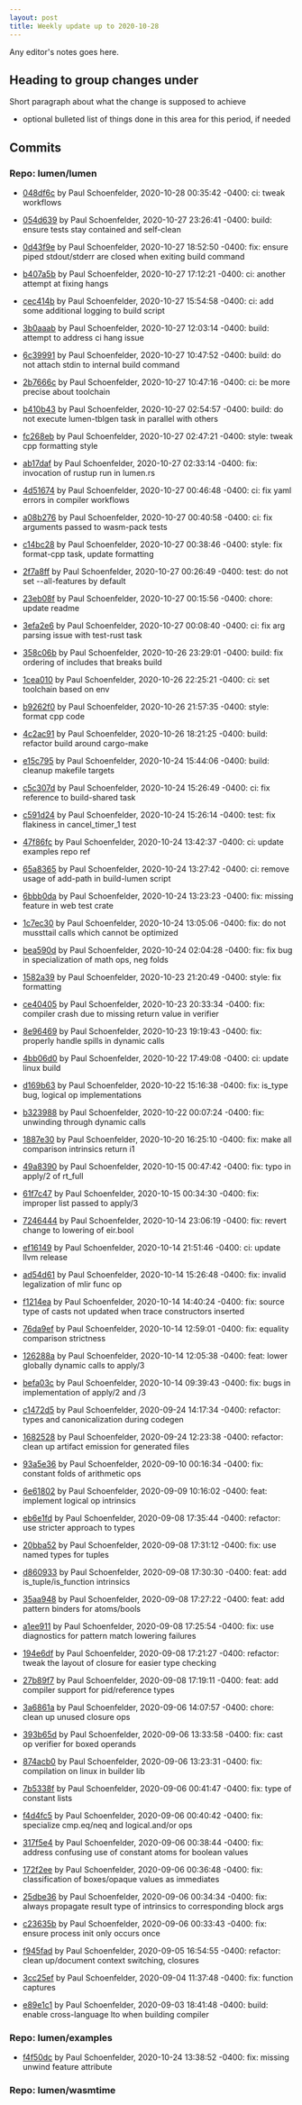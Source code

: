 ```yaml
---
layout: post
title: Weekly update up to 2020-10-28
---
```



Any editor's notes goes here.


## Heading to group changes under

Short paragraph about what the change is supposed to achieve

- optional bulleted list of things done in this area for this period, if needed


## Commits 


### Repo: lumen/lumen


- [048df6c](https://github.com/lumen/lumen/commit/048df6c) by Paul Schoenfelder, 2020-10-28 00:35:42 -0400: ci: tweak workflows

- [054d639](https://github.com/lumen/lumen/commit/054d639) by Paul Schoenfelder, 2020-10-27 23:26:41 -0400: build: ensure tests stay contained and self-clean

- [0d43f9e](https://github.com/lumen/lumen/commit/0d43f9e) by Paul Schoenfelder, 2020-10-27 18:52:50 -0400: fix: ensure piped stdout/stderr are closed when exiting build command

- [b407a5b](https://github.com/lumen/lumen/commit/b407a5b) by Paul Schoenfelder, 2020-10-27 17:12:21 -0400: ci: another attempt at fixing hangs

- [cec414b](https://github.com/lumen/lumen/commit/cec414b) by Paul Schoenfelder, 2020-10-27 15:54:58 -0400: ci: add some additional logging to build script

- [3b0aaab](https://github.com/lumen/lumen/commit/3b0aaab) by Paul Schoenfelder, 2020-10-27 12:03:14 -0400: build: attempt to address ci hang issue

- [6c39991](https://github.com/lumen/lumen/commit/6c39991) by Paul Schoenfelder, 2020-10-27 10:47:52 -0400: build: do not attach stdin to internal build command

- [2b7666c](https://github.com/lumen/lumen/commit/2b7666c) by Paul Schoenfelder, 2020-10-27 10:47:16 -0400: ci: be more precise about toolchain

- [b410b43](https://github.com/lumen/lumen/commit/b410b43) by Paul Schoenfelder, 2020-10-27 02:54:57 -0400: build: do not execute lumen-tblgen task in parallel with others

- [fc268eb](https://github.com/lumen/lumen/commit/fc268eb) by Paul Schoenfelder, 2020-10-27 02:47:21 -0400: style: tweak cpp formatting style

- [ab17daf](https://github.com/lumen/lumen/commit/ab17daf) by Paul Schoenfelder, 2020-10-27 02:33:14 -0400: fix: invocation of rustup run in lumen.rs

- [4d51674](https://github.com/lumen/lumen/commit/4d51674) by Paul Schoenfelder, 2020-10-27 00:46:48 -0400: ci: fix yaml errors in compiler workflows

- [a08b276](https://github.com/lumen/lumen/commit/a08b276) by Paul Schoenfelder, 2020-10-27 00:40:58 -0400: ci: fix arguments passed to wasm-pack tests

- [c14bc28](https://github.com/lumen/lumen/commit/c14bc28) by Paul Schoenfelder, 2020-10-27 00:38:46 -0400: style: fix format-cpp task, update formatting

- [2f7a8ff](https://github.com/lumen/lumen/commit/2f7a8ff) by Paul Schoenfelder, 2020-10-27 00:26:49 -0400: test: do not set --all-features by default

- [23eb08f](https://github.com/lumen/lumen/commit/23eb08f) by Paul Schoenfelder, 2020-10-27 00:15:56 -0400: chore: update readme

- [3efa2e6](https://github.com/lumen/lumen/commit/3efa2e6) by Paul Schoenfelder, 2020-10-27 00:08:40 -0400: ci: fix arg parsing issue with test-rust task

- [358c06b](https://github.com/lumen/lumen/commit/358c06b) by Paul Schoenfelder, 2020-10-26 23:29:01 -0400: build: fix ordering of includes that breaks build

- [1cea010](https://github.com/lumen/lumen/commit/1cea010) by Paul Schoenfelder, 2020-10-26 22:25:21 -0400: ci: set toolchain based on env

- [b9262f0](https://github.com/lumen/lumen/commit/b9262f0) by Paul Schoenfelder, 2020-10-26 21:57:35 -0400: style: format cpp code

- [4c2ac91](https://github.com/lumen/lumen/commit/4c2ac91) by Paul Schoenfelder, 2020-10-26 18:21:25 -0400: build: refactor build around cargo-make

- [e15c795](https://github.com/lumen/lumen/commit/e15c795) by Paul Schoenfelder, 2020-10-24 15:44:06 -0400: build: cleanup makefile targets

- [c5c307d](https://github.com/lumen/lumen/commit/c5c307d) by Paul Schoenfelder, 2020-10-24 15:26:49 -0400: ci: fix reference to build-shared task

- [c591d24](https://github.com/lumen/lumen/commit/c591d24) by Paul Schoenfelder, 2020-10-24 15:26:14 -0400: test: fix flakiness in cancel_timer_1 test

- [47f86fc](https://github.com/lumen/lumen/commit/47f86fc) by Paul Schoenfelder, 2020-10-24 13:42:37 -0400: ci: update examples repo ref

- [65a8365](https://github.com/lumen/lumen/commit/65a8365) by Paul Schoenfelder, 2020-10-24 13:27:42 -0400: ci: remove usage of add-path in build-lumen script

- [6bbb0da](https://github.com/lumen/lumen/commit/6bbb0da) by Paul Schoenfelder, 2020-10-24 13:23:23 -0400: fix: missing feature in web test crate

- [1c7ec30](https://github.com/lumen/lumen/commit/1c7ec30) by Paul Schoenfelder, 2020-10-24 13:05:06 -0400: fix: do not mussttail calls which cannot be optimized

- [bea590d](https://github.com/lumen/lumen/commit/bea590d) by Paul Schoenfelder, 2020-10-24 02:04:28 -0400: fix: fix bug in specialization of math ops, neg folds

- [1582a39](https://github.com/lumen/lumen/commit/1582a39) by Paul Schoenfelder, 2020-10-23 21:20:49 -0400: style: fix formatting

- [ce40405](https://github.com/lumen/lumen/commit/ce40405) by Paul Schoenfelder, 2020-10-23 20:33:34 -0400: fix: compiler crash due to missing return value in verifier

- [8e96469](https://github.com/lumen/lumen/commit/8e96469) by Paul Schoenfelder, 2020-10-23 19:19:43 -0400: fix: properly handle spills in dynamic calls

- [4bb06d0](https://github.com/lumen/lumen/commit/4bb06d0) by Paul Schoenfelder, 2020-10-22 17:49:08 -0400: ci: update linux build

- [d169b63](https://github.com/lumen/lumen/commit/d169b63) by Paul Schoenfelder, 2020-10-22 15:16:38 -0400: fix: is_type bug, logical op implementations

- [b323988](https://github.com/lumen/lumen/commit/b323988) by Paul Schoenfelder, 2020-10-22 00:07:24 -0400: fix: unwinding through dynamic calls

- [1887e30](https://github.com/lumen/lumen/commit/1887e30) by Paul Schoenfelder, 2020-10-20 16:25:10 -0400: fix: make all comparison intrinsics return i1

- [49a8390](https://github.com/lumen/lumen/commit/49a8390) by Paul Schoenfelder, 2020-10-15 00:47:42 -0400: fix: typo in apply/2 of rt_full

- [61f7c47](https://github.com/lumen/lumen/commit/61f7c47) by Paul Schoenfelder, 2020-10-15 00:34:30 -0400: fix: improper list passed to apply/3

- [7246444](https://github.com/lumen/lumen/commit/7246444) by Paul Schoenfelder, 2020-10-14 23:06:19 -0400: fix: revert change to lowering of eir.bool

- [ef16149](https://github.com/lumen/lumen/commit/ef16149) by Paul Schoenfelder, 2020-10-14 21:51:46 -0400: ci: update llvm release

- [ad54d61](https://github.com/lumen/lumen/commit/ad54d61) by Paul Schoenfelder, 2020-10-14 15:26:48 -0400: fix: invalid legalization of mlir func op

- [f1214ea](https://github.com/lumen/lumen/commit/f1214ea) by Paul Schoenfelder, 2020-10-14 14:40:24 -0400: fix: source type of casts not updated when trace constructors inserted

- [76da9ef](https://github.com/lumen/lumen/commit/76da9ef) by Paul Schoenfelder, 2020-10-14 12:59:01 -0400: fix: equality comparison strictness

- [126288a](https://github.com/lumen/lumen/commit/126288a) by Paul Schoenfelder, 2020-10-14 12:05:38 -0400: feat: lower globally dynamic calls to apply/3

- [befa03c](https://github.com/lumen/lumen/commit/befa03c) by Paul Schoenfelder, 2020-10-14 09:39:43 -0400: fix: bugs in implementation of apply/2 and /3

- [c1472d5](https://github.com/lumen/lumen/commit/c1472d5) by Paul Schoenfelder, 2020-09-24 14:17:34 -0400: refactor: types and canonicalization during codegen

- [1682528](https://github.com/lumen/lumen/commit/1682528) by Paul Schoenfelder, 2020-09-24 12:23:38 -0400: refactor: clean up artifact emission for generated files

- [93a5e36](https://github.com/lumen/lumen/commit/93a5e36) by Paul Schoenfelder, 2020-09-10 00:16:34 -0400: fix: constant folds of arithmetic ops

- [6e61802](https://github.com/lumen/lumen/commit/6e61802) by Paul Schoenfelder, 2020-09-09 10:16:02 -0400: feat: implement logical op intrinsics

- [eb6e1fd](https://github.com/lumen/lumen/commit/eb6e1fd) by Paul Schoenfelder, 2020-09-08 17:35:44 -0400: refactor: use stricter approach to types

- [20bba52](https://github.com/lumen/lumen/commit/20bba52) by Paul Schoenfelder, 2020-09-08 17:31:12 -0400: fix: use named types for tuples

- [d860933](https://github.com/lumen/lumen/commit/d860933) by Paul Schoenfelder, 2020-09-08 17:30:30 -0400: feat: add is_tuple/is_function intrinsics

- [35aa948](https://github.com/lumen/lumen/commit/35aa948) by Paul Schoenfelder, 2020-09-08 17:27:22 -0400: feat: add pattern binders for atoms/bools

- [a1ee911](https://github.com/lumen/lumen/commit/a1ee911) by Paul Schoenfelder, 2020-09-08 17:25:54 -0400: fix: use diagnostics for pattern match lowering failures

- [194e6df](https://github.com/lumen/lumen/commit/194e6df) by Paul Schoenfelder, 2020-09-08 17:21:27 -0400: refactor: tweak the layout of closure for easier type checking

- [27b89f7](https://github.com/lumen/lumen/commit/27b89f7) by Paul Schoenfelder, 2020-09-08 17:19:11 -0400: feat: add compiler support for pid/reference types

- [3a6861a](https://github.com/lumen/lumen/commit/3a6861a) by Paul Schoenfelder, 2020-09-06 14:07:57 -0400: chore: clean up unused closure ops

- [393b65d](https://github.com/lumen/lumen/commit/393b65d) by Paul Schoenfelder, 2020-09-06 13:33:58 -0400: fix: cast op verifier for boxed operands

- [874acb0](https://github.com/lumen/lumen/commit/874acb0) by Paul Schoenfelder, 2020-09-06 13:23:31 -0400: fix: compilation on linux in builder lib

- [7b5338f](https://github.com/lumen/lumen/commit/7b5338f) by Paul Schoenfelder, 2020-09-06 00:41:47 -0400: fix: type of constant lists

- [f4d4fc5](https://github.com/lumen/lumen/commit/f4d4fc5) by Paul Schoenfelder, 2020-09-06 00:40:42 -0400: fix: specialize cmp.eq/neq and logical.and/or ops

- [317f5e4](https://github.com/lumen/lumen/commit/317f5e4) by Paul Schoenfelder, 2020-09-06 00:38:44 -0400: fix: address confusing use of constant atoms for boolean values

- [172f2ee](https://github.com/lumen/lumen/commit/172f2ee) by Paul Schoenfelder, 2020-09-06 00:36:48 -0400: fix: classification of boxes/opaque values as immediates

- [25dbe36](https://github.com/lumen/lumen/commit/25dbe36) by Paul Schoenfelder, 2020-09-06 00:34:34 -0400: fix: always propagate result type of intrinsics to corresponding block args

- [c23635b](https://github.com/lumen/lumen/commit/c23635b) by Paul Schoenfelder, 2020-09-06 00:33:43 -0400: fix: ensure process init only occurs once

- [f945fad](https://github.com/lumen/lumen/commit/f945fad) by Paul Schoenfelder, 2020-09-05 16:54:55 -0400: refactor: clean up/document context switching, closures

- [3cc25ef](https://github.com/lumen/lumen/commit/3cc25ef) by Paul Schoenfelder, 2020-09-04 11:37:48 -0400: fix: function captures

- [e89e1c1](https://github.com/lumen/lumen/commit/e89e1c1) by Paul Schoenfelder, 2020-09-03 18:41:48 -0400: build: enable cross-language lto when building compiler


### Repo: lumen/examples


- [f4f50dc](https://github.com/lumen/examples/commit/f4f50dc) by Paul Schoenfelder, 2020-10-24 13:38:52 -0400: fix: missing unwind feature attribute


### Repo: lumen/wasmtime



